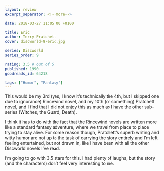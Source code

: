 ```yaml
---
layout: review
excerpt_separator: <!--more-->

date: 2018-03-27 11:05:00 +0100

title: Eric
author: Terry Pratchett
cover: discworld-9-eric.jpg

series: Discworld
series_order: 9

rating: 3.5 # out of 5
published: 1990
goodreads_id: 64218

tags: ["Humor", "Fantasy"]
---
```


This would be my 3rd (yes, I know it’s technically the 4th, but I skipped one due to ignorance) Rincewind novel, and my 10th (or something) Pratchett novel, and I find that I did not enjoy this as much as I have the other sub-series (Witches, the Guard, Death).

<!--more-->

I think it has to do with the fact that the Rincewind novels are written more like a standard fantasy adventure, where we travel from place to place trying to stay alive. For some reason though, Pratchett’s superb writing and witty humor are not up to the task of carrying the story entirely and I’m left feeling entertained, but not drawn in, like I have been with all the other Discworld novels I’ve read.

I’m going to go with 3.5 stars for this. I had plenty of laughs, but the story (and the characters) don’t feel very interesting to me.
